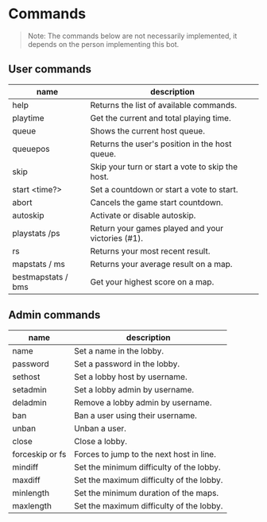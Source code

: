 # Commands

> Note: The commands below are not necessarily implemented, it depends on the person implementing this bot.

## User commands

| name               | description                                       |
| ------------------ | ------------------------------------------------- |
| help               | Returns the list of available commands.           |
| playtime           | Get the current and total playing time.           |
| queue              | Shows the current host queue.                     |
| queuepos           | Returns the user's position in the host queue.    |
| skip               | Skip your turn or start a vote to skip the host.  |
| start <time?>      | Set a countdown or start a vote to start.         |
| abort              | Cancels the game start countdown.                 |
| autoskip           | Activate or disable autoskip.                     |
| playstats /ps      | Return your games played and your victories (#1). |
| rs                 | Returns your most recent result.                  |
| mapstats / ms      | Returns your average result on a map.             |
| bestmapstats / bms | Get your highest score on a map.                  |

## Admin commands

| name                | description                              |
| ------------------- | ---------------------------------------- |
| name <value>        | Set a name in the lobby.                 |
| password <value>    | Set a password in the lobby.             |
| sethost <username>  | Set a lobby host by username.            |
| setadmin <username> | Set a lobby admin by username.           |
| deladmin <username> | Remove a lobby admin by username.        |
| ban <username>      | Ban a user using their username.         |
| unban <username>    | Unban a user.                            |
| close               | Close a lobby.                           |
| forceskip or fs     | Forces to jump to the next host in line. |
| mindiff <value>     | Set the minimum difficulty of the lobby. |
| maxdiff <value>     | Set the maximum difficulty of the lobby. |
| minlength <value>   | Set the minimum duration of the maps.    |
| maxlength <value>   | Set the maximum difficulty of the lobby. |
